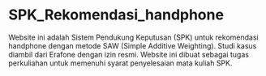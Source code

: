 # SPK_Rekomendasi_handphone
Website ini adalah Sistem Pendukung Keputusan (SPK) untuk rekomendasi handphone dengan metode SAW (Simple Additive Weighting). Studi kasus diambil dari Erafone dengan izin resmi. Website ini dibuat sebagai tugas perkuliahan untuk memenuhi syarat penyelesaian mata kuliah SPK.
